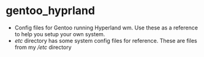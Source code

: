 # gentoo_hyprland
- Config files for Gentoo running Hyperland wm. Use these as a reference to help you setup your own system.
- *etc* directory has some system config files for reference. These are files from my */etc* directory
